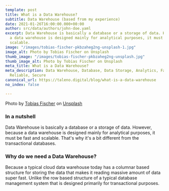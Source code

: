 ```yaml
---
template: post
title: What is a Data Warehouse?
subtitle: Data Warehouse (based from my experience)
date: 2021-01-26T16:00:00.000+00:00
author: src/data/authors/john-doe.yaml
excerpt: Data Warehouse is basically a database or a storage of data. However, because
  a data warehouse is designed mainly for analytical purposes, it must be fast and
  scalable.
image: "/images/tobias-fischer-pkbzaheg2ng-unsplash-1.jpg"
image_alt: Photo by Tobias Fischer on Unsplash
thumb_image: "/images/tobias-fischer-pkbzaheg2ng-unsplash.jpg"
thumb_image_alt: Photo by Tobias Fischer on Unsplash
meta_title: What is a Data Warehouse?
meta_description: Data Warehouse, Database, Data Storage, Analytics, Fast, Scalable,
  Reliable, Secure
canonical_url: https://taleno.digital/blog/what-is-a-data-warehouse
no_index: false

---
```

Photo by [Tobias Fischer](https://unsplash.com/@tofi?utm_source=unsplash&utm_medium=referral&utm_content=creditCopyText) on [Unsplash](https://unsplash.com/s/photos/data?utm_source=unsplash&utm_medium=referral&utm_content=creditCopyText)

### In a nutshell

Data Warehouse is basically a database or a storage of data. However, because a data warehouse is designed mainly for analytical purposes, it must be fast and scalable. That's why it's a bit different from the transactional databases.

### Why do we need a Data Warehouse?

Because a typical cloud data warehouse today has a columnar based structure for storing the data that makes it reading massive amount of data super fast. Unlike the row based structure of a typical database management system that is designed primarily for transactional purposes.